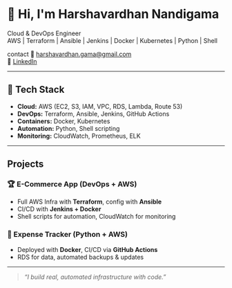 # 👋 Hi, I'm Harshavardhan Nandigama

 Cloud & DevOps Engineer  
 AWS | Terraform | Ansible | Jenkins | Docker | Kubernetes | Python | Shell 
 
 contact
 📧 harshavardhan.gama@gmail.com  
🔗 [LinkedIn](https://www.linkedin.com/in/harshavardhan-nandigama/)

---

## 🧰 Tech Stack

- **Cloud:** AWS (EC2, S3, IAM, VPC, RDS, Lambda, Route 53)
- **DevOps:** Terraform, Ansible, Jenkins, GitHub Actions
- **Containers:** Docker, Kubernetes
- **Automation:** Python, Shell scripting
- **Monitoring:** CloudWatch, Prometheus, ELK

---

##  Projects

### 🏆 E-Commerce App (DevOps + AWS)
- Full AWS Infra with **Terraform**, config with **Ansible**
- CI/CD with **Jenkins + Docker**
- Shell scripts for automation, CloudWatch for monitoring

### 💸 Expense Tracker (Python + AWS)
- Deployed with **Docker**, CI/CD via **GitHub Actions**
- RDS for data, automated backups & updates

---

> *“I build real, automated infrastructure with code.”*
